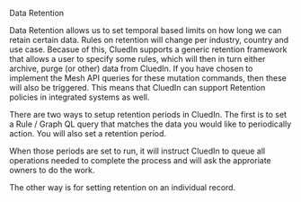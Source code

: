 Data Retention

Data Retention allows us to set temporal based limits on how long we can retain certain data. Rules on retention will change per industry, country and use case. Becasue of this, CluedIn supports a generic retention framework that allows a user to specify some rules, which will then in turn either archive, purge (or other) data from CluedIn. If you have chosen to implement the Mesh API queries for these mutation commands, then these will also be triggered. This means that CluedIn can support Retention policies in integrated systems as well. 

There are two ways to setup retention periods in CluedIn. The first is to set a Rule / Graph QL query that matches the data you would like to periodically action. You will also set a retention period. 

When those periods are set to run, it will instruct CluedIn to queue all operations needed to complete the process and will ask the approriate owners to do the work. 

The other way is for setting retention on an individual record.